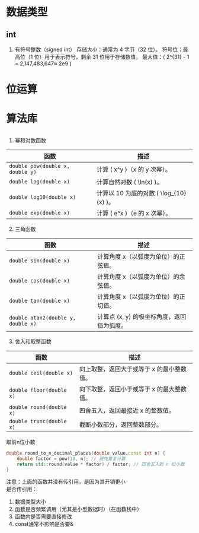 # 数据类型  
## int  
1. 有符号整数（signed int）
存储大小：通常为 4 字节（32 位）。
符号位：最高位（1 位）用于表示符号，剩余 31 位用于存储数值。
最大值：( 2^{31} - 1 = 2,147,483,647≈ 2e9 )  
  
# 位运算

# 算法库  
## <cmath>  
1. 幂和对数函数  

| **函数**                     | **描述**                                   |
|------------------------------|-------------------------------------------|
| `double pow(double x, double y)` | 计算 \( x^y \)（x 的 y 次幂）。              |
| `double log(double x)`           | 计算自然对数 \( \ln(x) \)。                 |
| `double log10(double x)`         | 计算以 10 为底的对数 \( \log_{10}(x) \)。    |
| `double exp(double x)`           | 计算 \( e^x \)（e 的 x 次幂）。             |  
  
2. 三角函数  
  
| **函数**                          | **描述**                                   |
|-----------------------------------|-------------------------------------------|
| `double sin(double x)`            | 计算角度 x（以弧度为单位）的正弦值。        |
| `double cos(double x)`            | 计算角度 x（以弧度为单位）的余弦值。        |
| `double tan(double x)`            | 计算角度 x（以弧度为单位）的正切值。        |
| `double atan2(double y, double x)`| 计算点 (x, y) 的极坐标角度，返回值为弧度。  |  
  
3. 舍入和取整函数  
  
| **函数**               | **描述**                                   |
|------------------------|-------------------------------------------|
| `double ceil(double x)`| 向上取整，返回大于或等于 x 的最小整数值。   |
| `double floor(double x)`| 向下取整，返回小于或等于 x 的最大整数值。   |
| `double round(double x)`| 四舍五入，返回最接近 x 的整数值。           |
| `double trunc(double x)`| 截断小数部分，返回整数部分。                |  

取前n位小数  
```cpp  
double round_to_n_decimal_places(double value,const int n) {
    double factor = pow(10, n); // 避免重复计算
    return std::round(value * factor) / factor; // 四舍五入到 n 位小数
}  
```  
注意：上面的函数并没有传引用，是因为其开销更小  
是否传引用：
   1. 数据类型大小
   2. 函数是否频繁调用（尤其是小型数据时）（在函数栈中）  
   3. 函数内是否需要直接修改  
   4. const通常不影响是否要&